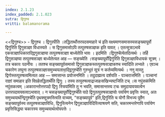 ```yaml
---
index: 2.1.23
index_padded: 2.1.023
sutra: द्विगुश्च
vritti: balamanorama

---
```

<<द्विगुश्च>> - द्विगुश्च । द्विगुरपीति ।तद्धितार्थोत्तरपदसमाहारे च॑ इति वक्ष्यमाणसमासस्यसङ्ख्यापूर्वो द्विगु॑रिति द्विगुसञ्ज्ञा विधास्यते । स द्विगुसमासोऽपि तत्पुरुषसञ्ज्ञक इति यावत् । एतत्सूत्राऽभावे एकसञ्ज्ञाधिकाराद्द्विगुसञ्ज्ञया तत्पुरुषसञ्ज्ञा बाध्येतेति भावः । इदमिति ।द्विगुश्चे॑त्येतदित्यर्थः । तर्हि द्विगुसञ्ज्ञया तत्पुरुषसञ्ज्ञा बाध्येतेत्यत आह — सङ्ख्येति ।सङ्ख्यापूर्वोद्विगु॑रिति द्विगुसञ्ज्ञाविधायकं सूत्रम् । तत्र चकारः पठनीयः । ततश्च सङ्ख्यापूर्वसमासो द्विगुसञ्ज्ञकस्तत्पुरुषसञ्ज्ञकश्च स्यादिति लभ्यते । एवञ्च चकारेण लघुना तत्पुरुषसञ्ज्ञासमुच्चयलाभा॒द्द्विगुश्चे॑ति गुरुभूतं सूत्रं न कर्तव्यमित्यर्थः । ननु मास्तु द्विगोस्तत्पुरुषत्वमित्यत आह — समासान्तः प्रयोजनमिति । तदुदाह्मत्य दर्शयति - पञ्चराजमिति । पञ्चानां राज्ञां समाहार इति विग्रहेतद्धितार्थे॑ति द्विगुः । तस्य तत्पुरुषत्वाद्राजाहःसखिभ्यष्टजि॑ति टच् ।स नपुंसक॑मिति नपुंसकत्वम् ।अकारान्तोत्तरपदो द्विगुः स्त्रिया॑मिति तु न भवति, समासान्तस्य टचः समुदायावयवत्वेन उत्तरपदावयवत्वाऽभावात् । न चसङ्ख्यापूर्वोद्विगुश्चे॑ति पाठे द्विगुतत्पुरुषसञ्ज्ञयोः पर्यायेण प्रवृत्तिः स्यात्, अतः समुच्चयार्थन्द्विगुश्चे॑ति पृथक्सूत्रमस्त्विति वाच्यम्, "सङ्ख्यापूर्व" इति,द्विगु॑रिति च योगौ विभज्य पूर्वेण सङ्ख्यापूर्वस्य तत्पुरुषसञ्ज्ञाविधिः, द्विगुरित्यनेन द्विगुसञ्ज्ञाविदिरित्याश्रयणे सति, चकारमन्तरेणापि पर्यायेण प्रवृत्तिसिद्ध्या चकारस्य समुच्चयार्थत्वोपपत्तेः । 
